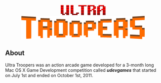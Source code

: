 <div align=center>

![Ultra Troopers Title](./src/title_ultra.png)
![Ultra Troopers Title](./src/title_troopers.png)

</div>

## About

Ultra Troopers was an action arcade game developed for a 3-month long Mac OS X Game Development competition called **_udevgames_** that started on July 1st and ended on October 1st, 2011.
